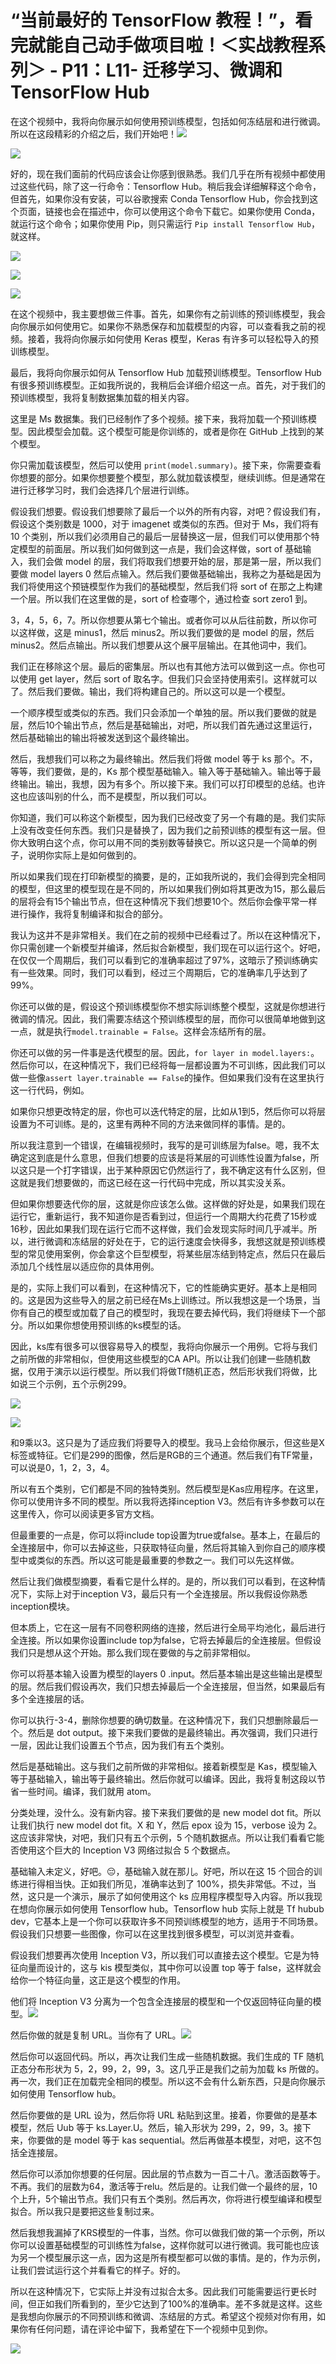# “当前最好的 TensorFlow 教程！”，看完就能自己动手做项目啦！＜实战教程系列＞ - P11：L11- 迁移学习、微调和 TensorFlow Hub 

在这个视频中，我将向你展示如何使用预训练模型，包括如何冻结层和进行微调。所以在这段精彩的介绍之后，我们开始吧！![](img/e49a5edbd4e401e53208da1309187c97_1.png)

![](img/e49a5edbd4e401e53208da1309187c97_2.png)

好的，现在我们面前的代码应该会让你感到很熟悉。我们几乎在所有视频中都使用过这些代码，除了这一行命令：Tensorflow Hub。稍后我会详细解释这个命令，但首先，如果你没有安装，可以谷歌搜索 Conda Tensorflow Hub，你会找到这个页面，链接也会在描述中，你可以使用这个命令下载它。如果你使用 Conda，就运行这个命令；如果你使用 Pip，则只需运行 `Pip install Tensorflow Hub`，就这样。

![](img/e49a5edbd4e401e53208da1309187c97_4.png)

![](img/e49a5edbd4e401e53208da1309187c97_5.png)

![](img/e49a5edbd4e401e53208da1309187c97_6.png)

在这个视频中，我主要想做三件事。首先，如果你有之前训练的预训练模型，我会向你展示如何使用它。如果你不熟悉保存和加载模型的内容，可以查看我之前的视频。接着，我将向你展示如何使用 Keras 模型，Keras 有许多可以轻松导入的预训练模型。

最后，我将向你展示如何从 Tensorflow Hub 加载预训练模型。Tensorflow Hub 有很多预训练模型。正如我所说的，我稍后会详细介绍这一点。首先，对于我们的预训练模型，我将复制数据集加载的相关内容。

这里是 Ms 数据集。我们已经制作了多个视频。接下来，我将加载一个预训练模型。因此模型会加载。这个模型可能是你训练的，或者是你在 GitHub 上找到的某个模型。

你只需加载该模型，然后可以使用 `print(model.summary)`。接下来，你需要查看你想要的部分。如果你想要整个模型，那么就加载该模型，继续训练。但是通常在进行迁移学习时，我们会选择几个层进行训练。

假设我们想要。假设我们想要除了最后一个以外的所有内容，对吧？假设我们有，假设这个类别数是 1000，对于 imagenet 或类似的东西。但对于 Ms，我们将有 10 个类别，所以我们必须用自己的最后一层替换这一层，但我们可以使用那个特定模型的前面层。所以我们如何做到这一点是，我们会这样做，sort of 基础输入，我们会做 model 的层，我们将取我们想要开始的层，那是第一层，所以我们要做 model layers 0 然后点输入。然后我们要做基础输出，我称之为基础是因为我们将使用这个预链模型作为我们的基础模型，然后我们将 sort of 在那之上构建一个层。所以我们在这里做的是，sort of 检查哪个，通过检查 sort zero1 到。

3，4，5，6，7。所以你想要从第七个输出。或者你可以从后往前数，所以你可以这样做，这是 minus1，然后 minus2。所以我们要做的是 model 的层，然后 minus2。然后点输出。所以我们想要从这个展平层输出。在其他词中，我们。

我们正在移除这个层。最后的密集层。所以也有其他方法可以做到这一点。你也可以使用 get layer，然后 sort of 取名字。但我们只会坚持使用索引。这样就可以了。然后我们要做。输出，我们将构建自己的。所以这可以是一个模型。

一个顺序模型或类似的东西。我们只会添加一个单独的层。所以我们要做的就是层，然后10个输出节点，然后是基础输出，对吧，所以我们首先通过这里运行，然后基础输出的输出将被发送到这个最终输出。

然后，我想我们可以称之为最终输出。然后我们将做 model 等于 ks 那个。不，等等，我们要做，是的，Ks 那个模型基础输入。输入等于基础输入。输出等于最终输出。输出，我想，因为有多个。所以接下来。我们可以打印模型的总结。也许这也应该叫别的什么，而不是模型，所以我们可以。

你知道，我们可以称这个新模型，因为我们已经改变了另一个有趣的是。我们实际上没有改变任何东西。我们只是替换了，因为我们之前预训练的模型有这一层。但你大致明白这个点，你可以用不同的类别数等替换它。所以这只是一个简单的例子，说明你实际上是如何做到的。

所以如果我们现在打印新模型的摘要，是的，正如我所说的，我们会得到完全相同的模型，但这里的模型现在是不同的，所以如果我们例如将其更改为15，那么最后的层将会有15个输出节点，但在这种情况下我们想要10个。然后你会像平常一样进行操作，我将复制编译和拟合的部分。

我认为这并不是非常相关。我们在之前的视频中已经看过了。所以在这种情况下，你只需创建一个新模型并编译，然后拟合新模型，我们现在可以运行这个。好吧，在仅仅一个周期后，我们可以看到它的准确率超过了97%，这暗示了预训练确实有一些效果。同时，我们可以看到，经过三个周期后，它的准确率几乎达到了99%。

你还可以做的是，假设这个预训练模型你不想实际训练整个模型，这就是你想进行微调的情况。因此，我们需要冻结这个预训练模型的层，而你可以很简单地做到这一点，就是执行`model.trainable = False`。这样会冻结所有的层。

你还可以做的另一件事是迭代模型的层。因此，`for layer in model.layers:`。然后你可以，在这种情况下，我们已经将每一层都设置为不可训练，因此我们可以做一些像`assert layer.trainable == False`的操作。但如果我们没有在这里执行这一行代码，例如。

如果你只想更改特定的层，你也可以迭代特定的层，比如从1到5，然后你可以将层设置为不可训练。是的，这里有两种不同的方法来做同样的事情。是的。

所以我注意到一个错误，在编辑视频时，我写的是可训练层为false。嗯，我不太确定这到底是什么意思，但我们想要的应该是将某层的可训练性设置为false，所以这只是一个打字错误，出于某种原因它仍然运行了，我不确定这有什么区别，但这就是我们想要做的，而这已经在这一行代码中完成，所以其实没关系。

但如果你想要迭代你的层，这就是你应该怎么做。这样做的好处是，如果我们现在运行它，重新运行，我不知道你是否看到过，但运行一个周期大约花费了15秒或16秒，因此如果我们现在运行它而不这样做，我们会发现实际时间几乎减半。所以，进行微调和冻结层的好处在于，它的运行速度会快得多，我想这就是预训练模型的常见使用案例，你会拿这个巨型模型，将某些层冻结到特定点，然后只在最后添加几个线性层以适应你的具体用例。

是的，实际上我们可以看到，在这种情况下，它的性能确实更好。基本上是相同的。这是因为这些导入的层之前已经在Ms上训练过。所以我想这是一个场景，当你有自己的模型或加载了自己的模型时，我现在要去掉代码，我们将继续下一个部分。所以如果你想使用预训练的ks模型的话。

因此，ks库有很多可以很容易导入的模型，我将向你展示一个用例。它将与我们之前所做的非常相似，但使用这些模型的CA API。所以让我们创建一些随机数据，仅用于演示以运行模型。所以我们将做Tf随机正态，然后形状我们将做，比如说三个示例，五个示例299。

![](img/e49a5edbd4e401e53208da1309187c97_8.png)

![](img/e49a5edbd4e401e53208da1309187c97_9.png)

和9乘以3。这只是为了适应我们将要导入的模型。我马上会给你展示，但这些是X标签或特征。它们是299的图像，然后是RGB的三个通道。然后我们有TF常量，可以说是0，1，2，3，4。

所以有五个类别，它们都是不同的独特类别。然后模型是Kas应用程序。在这里，你可以使用许多不同的模型。所以我将选择inception V3。然后有许多参数可以在这里传入，你可以阅读更多官方文档。

但最重要的一点是，你可以将include top设置为true或false。基本上，在最后的全连接层中，你可以去掉这些，只获取特征向量，然后将其输入到你自己的顺序模型中或类似的东西。所以这可能是最重要的参数之一。我们可以先这样做。

然后让我们做模型摘要，看看它是什么样的。是的，所以我们可以看到，在这种情况下，实际上对于inception V3，最后只有一个全连接层。所以我假设你熟悉inception模块。

但本质上，它在这一层有不同卷积网络的连接，然后进行全局平均池化，最后进行全连接。所以如果你设置include top为false，它将去掉最后的全连接层。但假设我们只是想从这个开始。那么我们现在要做的与之前非常相似。

你可以将基本输入设置为模型的layers 0 .input。然后基本输出是这些输出是模型的层。然后我们假设再次，我们只想去掉最后一个全连接层，但当然，如果最后有多个全连接层的话。

你可以执行-3-4，删除你想要的确切数量。在这种情况下，我们只想删除最后一个。然后是 dot output。接下来我们要做的是最终输出。再次强调，我们只进行一层，因此让我们设置五个节点，因为我们有五个类别。

然后是基础输出。这与我们之前所做的非常相似。接着新模型是 Kas，模型输入等于基础输入，输出等于最终输出。然后你就可以编译。因此，我将复制这段以节省一些时间。编译，我们就用 atom。

分类处理，没什么。没有新内容。接下来我们要做的是 new model dot fit。所以让我们执行 new model dot fit。X 和 Y，然后 epox 设为 15，verbose 设为 2。这应该非常快，对吧，我们只有五个示例，5 个随机数据点。所以让我们看看它能否使用这个巨大的 Inception V3 网络过拟合 5 个数据点。

基础输入未定义，好吧。😔，基础输入就在那儿。好吧，所以在这 15 个回合的训练进行得相当快。正如我们所见，准确率达到了 100%，损失非常低。不过，当然，这只是一个演示，展示了如何使用这个 ks 应用程序模型导入内容。所以我现在想向你展示如何使用 Tensorflow hub。Tensorflow hub 实际上就是 Tf hubub dev，它基本上是一个你可以获取许多不同预训练模型的地方，适用于不同场景。假设我们只想要一些图像，你可以在这里找到很多模型，可以浏览并查看。

假设我们想要再次使用 Inception V3，所以我们可以直接去这个模型。它是为特征向量而设计的，这与 kis 模型类似，其中你可以设置 top 等于 false，这样就会给你一个特征向量，这正是这个模型的作用。

他们将 Inception V3 分离为一个包含全连接层的模型和一个仅返回特征向量的模型。![](img/e49a5edbd4e401e53208da1309187c97_11.png)

然后你做的就是复制 URL。当你有了 URL。![](img/e49a5edbd4e401e53208da1309187c97_13.png)

然后你可以返回代码。所以，再次让我们生成一些随机数据。我们生成的 TF 随机正态分布形状为 5，2，99，2，99，3。这几乎正是我们之前为加载 ks 所做的。再一次，我们正在加载完全相同的模型。所以这不会有什么新东西，只是向你展示如何使用 Tensorflow hub。

然后你要做的是 URL 设为，然后你将 URL 粘贴到这里。接着，你要做的是基本模型，然后 Uub 等于 ks.Layer.U。然后，输入形状为 299，2，99，3。接下来，你要做的是 model 等于 kas sequential。然后再做基本模型，对吧，这不包括全连接层。

然后你可以添加你想要的任何层。因此层的节点数为一百二十八。激活函数等于。不再。我们的层数为64，激活等于relu。然后是的。让我们做一个最终的层，10个上升，5个输出节点。我们只有五个类别。然后再次，你将进行模型编译和模型拟合。所以我只是要把这些复制过来。

然后我想我漏掉了KRS模型的一件事，当然。你可以做我们做的第一个示例，所以你可以设置基础模型的可训练性为false，这样你就可以进行微调。我可能也应该为另一个模型展示这一点，因为这是所有模型都可以做的事情。是的，作为示例，让我们尝试运行这个并看看它的样子。好的。

所以在这种情况下，它实际上并没有过拟合太多。因此我们可能需要运行更长时间，但正如我们所看到的，至少它达到了100%的准确率。差不多就是这样。这些是我想向你展示的不同预训练和微调、冻结层的方式。希望这个视频对你有用，如果你有任何问题，请在评论中留下，我希望在下一个视频中见到你。

![](img/e49a5edbd4e401e53208da1309187c97_15.png)

